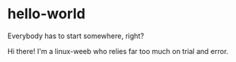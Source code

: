 # hello-world
Everybody has to start somewhere, right?

Hi there!
I'm a linux-weeb who relies far too much on trial and error.
